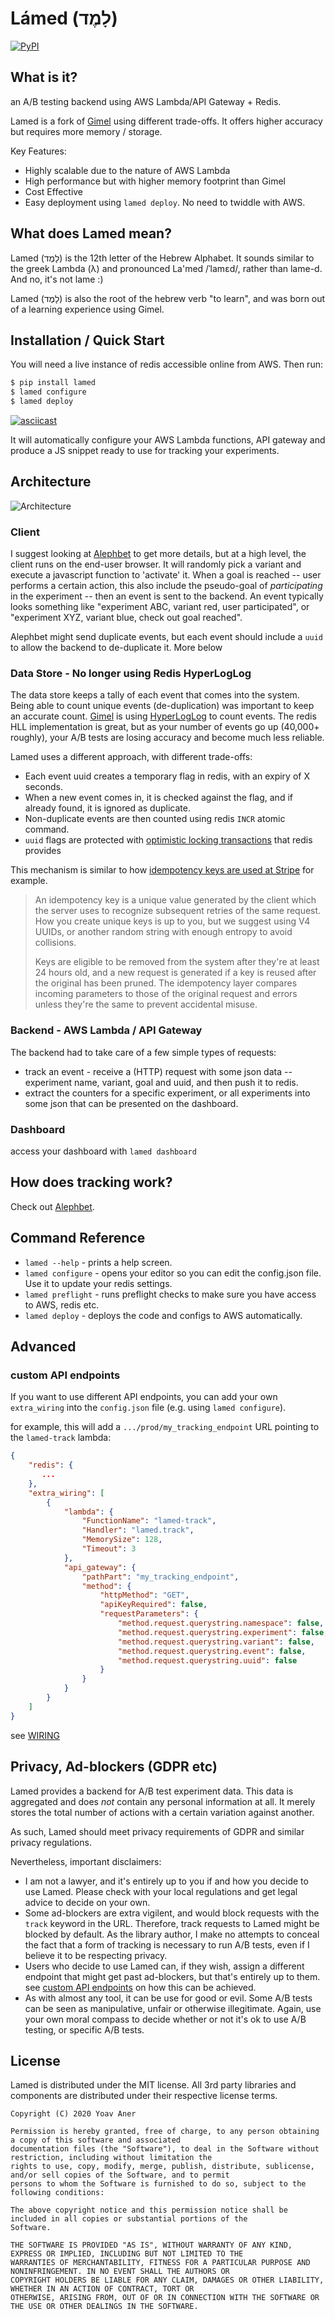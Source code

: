 # Lámed (לָמֶד)

[![PyPI](https://img.shields.io/pypi/v/lamed.svg)](https://pypi.python.org/pypi/lamed)

## What is it?

an A/B testing backend using AWS Lambda/API Gateway + Redis.

Lamed is a fork of [Gimel](https://github.com/alephbet/gimel) using different trade-offs. It offers higher accuracy but
requires more memory / storage.

Key Features:

* Highly scalable due to the nature of AWS Lambda
* High performance but with higher memory footprint than Gimel
* Cost Effective
* Easy deployment using `lamed deploy`. No need to twiddle with AWS.

## What does Lamed mean?

Lamed (לָמֶד) is the 12th letter of the Hebrew Alphabet. It sounds similar to the greek Lambda
(λ) and pronounced La'med /ˈlamɛd/, rather than lame-d. And no, it's not lame :)

Lamed (לָמֶד) is also the root of the hebrew verb "to learn", and was born out of a learning experience using Gimel.

## Installation / Quick Start

You will need a live instance of redis accessible online from AWS. Then run:

```bash
$ pip install lamed
$ lamed configure
$ lamed deploy
```

[![asciicast](https://asciinema.org/a/316783.svg)](https://asciinema.org/a/316783?speed=2)

It will automatically configure your AWS Lambda functions, API gateway and produce a JS snippet ready to use
for tracking your experiments.

## Architecture

![](https://s3.amazonaws.com/gingerlime-images/gimel-architecture.png "Architecture")

### Client

I suggest looking at [Alephbet](https://github.com/Alephbet/alephbet) to get more details, but at a high level, the client runs on the end-user browser. It will randomly pick a variant and execute a javascript function to 'activate' it. When a goal is reached -- user performs a certain action, this also include the pseudo-goal of *participating* in the experiment -- then an event is sent to the backend. An event typically looks something like "experiment ABC, variant red, user participated", or "experiment XYZ, variant blue, check out goal reached".

Alephbet might send duplicate events, but each event should include a `uuid` to allow the backend to de-duplicate it. More below

### Data Store - No longer using Redis HyperLogLog

The data store keeps a tally of each event that comes into the system. Being able to count unique events (de-duplication) was important to keep an accurate count. [Gimel](https://github.com/alephbet/gimel) is using [HyperLogLog](https://en.wikipedia.org/wiki/HyperLogLog) to count events. The redis HLL implementation is great, but as your number of events go up (40,000+ roughly), your A/B tests are losing accuracy and become much less reliable.

Lamed uses a different approach, with different trade-offs:

* Each event uuid creates a temporary flag in redis, with an expiry of X seconds.
* When a new event comes in, it is checked against the flag, and if already found, it is ignored as duplicate.
* Non-duplicate events are then counted using redis `INCR` atomic command.
* `uuid` flags are protected with [optimistic locking transactions](https://redis.io/topics/transactions) that redis provides

This mechanism is similar to how [idempotency keys are used at Stripe](https://stripe.com/docs/api/idempotent_requests) for example.

> An idempotency key is a unique value generated by the client which the server uses to recognize subsequent retries of the same request. How you create unique keys is up to you, but we suggest using V4 UUIDs, or another random string with enough entropy to avoid collisions.
>
> Keys are eligible to be removed from the system after they're at least 24 hours old, and a new request is generated if a key is reused after the original has been pruned. The idempotency layer compares incoming parameters to those of the original request and errors unless they're the same to prevent accidental misuse.


### Backend - AWS Lambda / API Gateway

The backend had to take care of a few simple types of requests:

* track an event - receive a (HTTP) request with some json data -- experiment name, variant, goal and uuid, and then push it to redis.
* extract the counters for a specific experiment, or all experiments into some json that can be presented on the dashboard.

### Dashboard

access your dashboard with `lamed dashboard`


## How does tracking work?

Check out [Alephbet](https://github.com/Alephbet/alephbet).

## Command Reference

* `lamed --help` - prints a help screen.
* `lamed configure` - opens your editor so you can edit the config.json file. Use it to update your redis settings.
* `lamed preflight` - runs preflight checks to make sure you have access to AWS, redis etc.
* `lamed deploy` - deploys the code and configs to AWS automatically.

## Advanced

### custom API endpoints

If you want to use different API endpoints, you can add your own `extra_wiring` into the `config.json` file (e.g. using
`lamed configure`).

for example, this will add a `.../prod/my_tracking_endpoint` URL pointing to the `lamed-track` lambda:

```json
{
    "redis": {
       ...
    },
    "extra_wiring": [
        {
            "lambda": {
                "FunctionName": "lamed-track",
                "Handler": "lamed.track",
                "MemorySize": 128,
                "Timeout": 3
            },
            "api_gateway": {
                "pathPart": "my_tracking_endpoint",
                "method": {
                    "httpMethod": "GET",
                    "apiKeyRequired": false,
                    "requestParameters": {
                        "method.request.querystring.namespace": false,
                        "method.request.querystring.experiment": false,
                        "method.request.querystring.variant": false,
                        "method.request.querystring.event": false,
                        "method.request.querystring.uuid": false
                    }
                }
            }
        }
    ]
}
```

see [WIRING](https://github.com/Alephbet/gimel/blob/52830737835119692f3a3c157fe090adabf58150/gimel/deploy.py#L81)

## Privacy, Ad-blockers (GDPR etc)

Lamed provides a backend for A/B test experiment data. This data is aggregated and does *not* contain any personal information at all. It merely stores the total number of actions with a certain variation against another.

As such, Lamed should meet privacy requirements of GDPR and similar privacy regulations.

Nevertheless, important disclaimers:

* I am not a lawyer, and it's entirely up to you if and how you decide to use Lamed. Please check with your local regulations and get legal advice to decide on your own.
* Some ad-blockers are extra vigilent, and would block requests with the `track` keyword in the URL. Therefore, track requests to Lamed might be blocked by default. As the library author, I make no attempts to conceal the fact that a form of tracking is necessary to run A/B tests, even if I believe it to be respecting privacy.
* Users who decide to use Lamed can, if they wish, assign a different endpoint that might get past ad-blockers, but that's entirely up to them. see [custom API endpoints](#custom-api-endpoints) on how this can be achieved.
* As with almost any tool, it can be use for good or evil. Some A/B tests can be seen as manipulative, unfair or otherwise illegitimate. Again, use your own moral compass to decide whether or not it's ok to use A/B testing, or specific A/B tests.

## License

Lamed is distributed under the MIT license. All 3rd party libraries and components are distributed under their
respective license terms.

```
Copyright (C) 2020 Yoav Aner

Permission is hereby granted, free of charge, to any person obtaining a copy of this software and associated
documentation files (the "Software"), to deal in the Software without restriction, including without limitation the
rights to use, copy, modify, merge, publish, distribute, sublicense, and/or sell copies of the Software, and to permit
persons to whom the Software is furnished to do so, subject to the following conditions:

The above copyright notice and this permission notice shall be included in all copies or substantial portions of the
Software.

THE SOFTWARE IS PROVIDED "AS IS", WITHOUT WARRANTY OF ANY KIND, EXPRESS OR IMPLIED, INCLUDING BUT NOT LIMITED TO THE
WARRANTIES OF MERCHANTABILITY, FITNESS FOR A PARTICULAR PURPOSE AND NONINFRINGEMENT. IN NO EVENT SHALL THE AUTHORS OR
COPYRIGHT HOLDERS BE LIABLE FOR ANY CLAIM, DAMAGES OR OTHER LIABILITY, WHETHER IN AN ACTION OF CONTRACT, TORT OR
OTHERWISE, ARISING FROM, OUT OF OR IN CONNECTION WITH THE SOFTWARE OR THE USE OR OTHER DEALINGS IN THE SOFTWARE.
```

